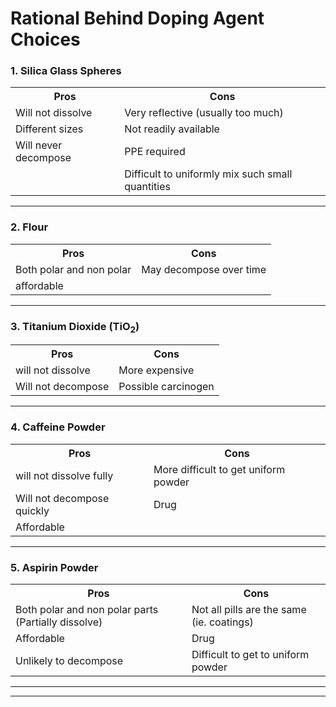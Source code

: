 # Rational Behind Doping Agent Choices


### 1. Silica Glass Spheres

<table style="width:100%">
  <tr>
    <th>Pros</th>
    <th>Cons</th>
  </tr>
  
  <tr>
    <td>Will not dissolve</td>
    <td>Very reflective (usually too much)</td>
  </tr>
  
  <tr>
    <td>Different sizes</td>
    <td>Not readily available</td>
  </tr>
  
  <tr>
    <td>Will never decompose</td>
    <td>PPE required</td>
  </tr>
  
  <tr>
    <td></td>
    <td>Difficult to uniformly mix such small quantities</td>
  </tr>
</table>

---

### 2. Flour

<table style="width:100%">
  <tr>
    <th>Pros</th>
    <th>Cons</th>
  </tr>
  
  <tr>
    <td>Both polar and non polar</td>
    <td>May decompose over time</td>
  </tr>
  
  <tr>
    <td>affordable</td>
    <td></td>
  </tr>
</table>

---

### 3. Titanium Dioxide (TiO<sub>2</sub>)

<table style="width:100%">
  <tr>
    <th>Pros</th>
    <th>Cons</th>
  </tr>
  
  <tr>
    <td>will not dissolve</td>
    <td>More expensive</td>
  </tr>
  
  <tr>
    <td>Will not decompose</td>
    <td>Possible carcinogen</td>
  </tr>
</table>

---

### 4. Caffeine Powder

<table style="width:100%">
  <tr>
    <th>Pros</th>
    <th>Cons</th>
  </tr>
  
  <tr>
    <td>will not dissolve fully</td>
    <td>More difficult to get uniform powder</td>
  </tr>
  
  <tr>
    <td>Will not decompose quickly</td>
    <td>Drug</td>
  </tr>
  
  <tr>
    <td>Affordable</td>
    <td></td>
  </tr>
</table>

---

### 5. Aspirin Powder

<table style="width:100%">
  <tr>
    <th>Pros</th>
    <th>Cons</th>
  </tr>
  
  <tr>
    <td>Both polar and non polar parts (Partially dissolve)</td>
    <td>Not all pills are the same (ie. coatings)</td>
  </tr>
  
  <tr>
    <td>Affordable</td>
    <td>Drug</td>
  </tr>
  
  <tr>
    <td>Unlikely to decompose</td>
    <td>Difficult to get to uniform powder</td>
  </tr>
</table>

---
---

